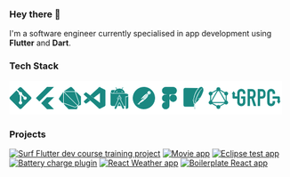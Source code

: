### Hey there 👋

I'm a software engineer currently specialised in app development using **Flutter** and **Dart**.

<!--  Tech Stack START -->

### Tech Stack

![Tech Stack](https://github.com/nullskill/nullskill/blob/main/tech_stack.png)

### Projects

[![Surf Flutter dev course training project](https://github-readme-stats.vercel.app/api/pin/?username=nullskill&repo=surf-flutter-course-larkin)](https://github.com/nullskill/surf-flutter-course-larkin)
[![Movie app](https://github-readme-stats.vercel.app/api/pin/?username=nullskill&repo=movie-app)](https://github.com/nullskill/movie-app)
[![Eclipse test app](https://github-readme-stats.vercel.app/api/pin/?username=nullskill&repo=eclipse-test-app)](https://github.com/nullskill/eclipse-test-app)
[![Battery charge plugin](https://github-readme-stats.vercel.app/api/pin/?username=nullskill&repo=battery-indicator)](https://github.com/nullskill/battery-indicator)
[![React Weather app](https://github-readme-stats.vercel.app/api/pin/?username=nullskill&repo=ReactWeather)](https://github.com/nullskill/ReactWeather)
[![Boilerplate React app](https://github-readme-stats.vercel.app/api/pin/?username=nullskill&repo=ReactTimer)](https://github.com/nullskill/ReactTimer)
